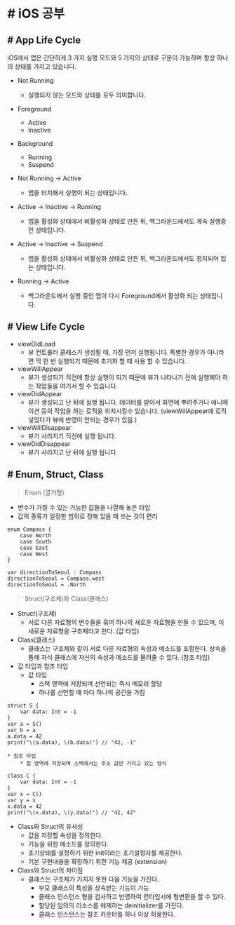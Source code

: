 # # iOS 공부


## # App Life Cycle

iOS에서 앱은 간단하게 3 가지 실행 모드와 5 가지의 상태로 구분이 가능하며 항상 하나의 상태를 가지고 있습니다.

* Not Running
	* 실행되지 않는 모드와 상태를 모두 의미합니다.
* Foreground
	* Active
	* Inactive
* Background
	* Running
	* Suspend

* Not Running -> Active
	* 앱을 터치해서 실행이 되는 상태입니다.
* Active -> Inactive -> Running
	* 앱을 활성화 상태에서 비활성화 상태로 만든 뒤, 백그라운드에서도 계속 실행중인 상태입니다.
* Active -> Inactive -> Suspend
	* 앱을 활성화 상태에서 비활성화 상태로 만든 뒤, 백그라운드에서도 정지되어 있는 상태입니다.
* Running -> Active
	* 백그라운드에서 실행 중인 앱이 다시 Foreground에서 활성화 되는 상태입니다.


## # View Life Cycle

* viewDidLoad
	* 뷰 컨트롤러 클래스가 생성될 때, 가장 먼저 실행됩니다. 특별한 경우가 아니라면 딱 한 번 실행되기 때문에 초기화 할 때 사용 할 수 있습니다.
* viewWillAppear
	* 뷰가 생성되기 직전에 항상 실행이 되기 때문에 뷰가 나타나기 전에 실행해야 하는 작업들을 여기서 할 수 있습니다.
* viewDidAppear
	* 뷰가 생성되고 난 뒤에 실행 됩니다. 데이터를 받아서 화면에 뿌려주거나 애니메이션 등의 작업을 하는 로직을 위치시킬수 있습니다. (viewWillAppear에 로직 넣었다가 뷰에 반영이 안되는 경우가 있음.)
* viewWillDisappear
	* 뷰가 사라지기 직전에 실행 됩니다.
* viewDidDisappear
	* 뷰가 사라지고 난 뒤에 실행 됩니다.


## # Enum, Struct, Class

> Enum (열거형)

* 변수가 가질 수 있는 가능한 값들을 나열해 놓은 타입
* 값의 종류가 일정한 범위로 정해 있을 때 쓰는 것이 편리

```
enum Compass {
	case North
	case South
	case East
	case West
}

var directionToSeoul : Compass
directionToSeoul = Compass.west
directionToSeoul = .North
```

> Struct(구조체)와 Class(클래스)

* Struct(구조체)
	* 서로 다른 자료형의 변수들을 묶어 하나의 새로운 자료형을 만들 수 있으며, 이 새로운 자료형을 구조체라고 한다. (값 타입)
* Class(클래스)
	* 클래스는 구조체와 같이 서로 다른 자료형의 속성과 메소드를 포함한다. 상속을 통해 자식 클래스에 자신의 속성과 메소드를 물려줄 수 있다. (참조 타입)
* 값 타입과 참조 타입
	* 값 타입
		* 스택 영역에 저장되며 선언되는 즉시 메모리 할당
		* 하나를 선언할 때 마다 하나의 공간을 가짐
```
struct S {
	var data: Int = -1
}
var a = S()
var b = a
a.data = 42
print("\(a.data), \(b.data)") // "42, -1"
```


	* 참조 타입
		* 힙 영역에 저장되며 스택에서는 주소 값만 가지고 있는 형식
```
class C {
	var data: Int = -1
}
var x = C()
var y = x
x.data = 42
print("\(x.data), \(y.data)") // "42, 42"
```

* Class와 Struct의 유사성
	* 값을 저장할 속성을 정의한다.
	* 기능을 위한 메소드를 정의한다.
	* 초기상태를 설정하기 위한 init이라는 초기설정자를 제공한다.
	* 기본 구현내용을 확장하기 위한 기능 제공 (extension)
* Class와 Struct의 차이점
	* 클래스는 구조체가 가지지 못한 다음 기능을 가진다.
		* 부모 클래스의 특성을 상속받는 기능이 가능
		* 클래스 인스턴스 형을 검사하고 반영하여 런타임시에 형변환을 할 수 있다.
		* 할당된 임의의 리소스를 헤제하는 deinitializer를 가진다.
		* 클래스 인스턴스는 참조 카운터를 하나 이상 허용한다.



















	